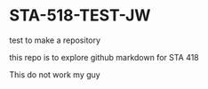 # STA-518-TEST-JW
test to make a repository

this repo is to explore github markdown for STA 418

This do not work my guy
